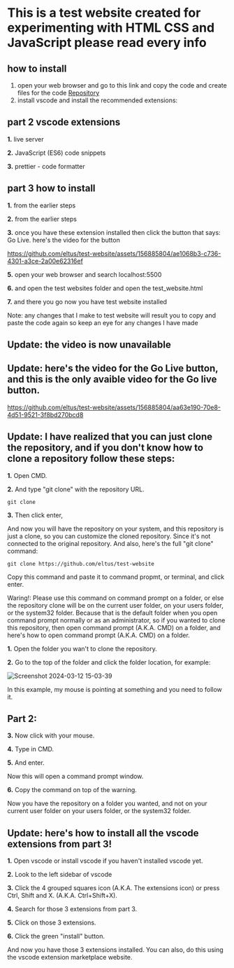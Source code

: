 # This is a test website created for experimenting with HTML CSS and JavaScript please read every info

## how to install
1. open your web browser and go to this link and copy the code and create files for the code [Repository](https://github.com/eltus/test-website)
2. install vscode and install the recommended extensions:

## part 2 vscode extensions
**1.** live server

**2.** JavaScript (ES6) code snippets

**3.** prettier - code formatter


## part 3 how to install
**1.** from the earlier steps

**2.** from the earlier steps

**3.** once you have these extension installed then click the button that says: Go Live.
here's the video for the button


https://github.com/eltus/test-website/assets/156885804/ae1068b3-c736-4301-a3ce-2a00e62316ef

**5.** open your web browser and search localhost:5500

**6.** and open the test websites folder and open the test_website.html

**7.** and there you go now you have test website installed

Note: any changes that I make to test website will result you to copy and paste the code again so keep an eye for any changes I have made


## Update: the video is now unavailable

## Update: here's the video for the Go Live button, and this is the only avaible video for the Go live button.


https://github.com/eltus/test-website/assets/156885804/aa63e190-70e8-4d51-9521-3f8bd270bcd8

## Update: I have realized that you can just clone the repository, and if you don't know how to clone a repository follow these steps:
**1.** Open CMD.

**2.** And type "git clone" with the repository URL.
```
git clone
```
**3.** Then click enter,

And now you will have the repository on your system, and this repository is just a clone, so you can customize the cloned repository. Since it's not connected to the original repository. And also, here's the full "git clone" command:
```
git clone https://github.com/eltus/test-website
```
Copy this command and paste it to command propmt, or terminal, and click enter.

Waring!: Please use this command on command prompt on a folder, or else the repository clone will be on the current user folder, on your users folder, or the system32 folder. Because that is the default folder when you open command prompt normally or as an administrator, so if you wanted to clone this repository, then open command prompt (A.K.A. CMD) on a folder, and here's how to open command prompt (A.K.A. CMD) on a folder.

**1.** Open the folder you wan't to clone the repository.

**2.** Go to the top of the folder and click the folder location, for example:

![Screenshot 2024-03-12 15-03-39](https://github.com/eltus/test-website/assets/156885804/79346e28-3631-4948-876f-145c2ee2e260)

In this example, my mouse is pointing at something and you need to follow it.

## Part 2:
**3.** Now click with your mouse.

**4.** Type in CMD.

**5.** And enter.

Now this will open a command prompt window.

**6.** Copy the command on top of the warning.

Now you have the repository on a folder you wanted, and not on your current user folder on your users folder, or the system32 folder.
## Update: here's how to install all the vscode extensions from part 3!
**1.** Open vscode or install vscode if you haven't 
installed vscode yet.

**2.** Look to the left sidebar of vscode

**3.** Click the 4 grouped squares icon (A.K.A. The extensions icon) or press Ctrl, Shift and X. (A.K.A. Ctrl+Shift+X).

**4.** Search for those 3 extensions from part 3.

**5.** Click on those 3 extensions.

**6.** Click the green "install" button.

And now you have those 3 extensions installed. You can also, do this using the vscode extension marketplace website.